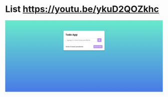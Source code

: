 # List https://youtu.be/ykuD2QOZkhc
<p align="center">
  <img src="preview.png" alt="preview del proyecto"  width="1600">
</p>